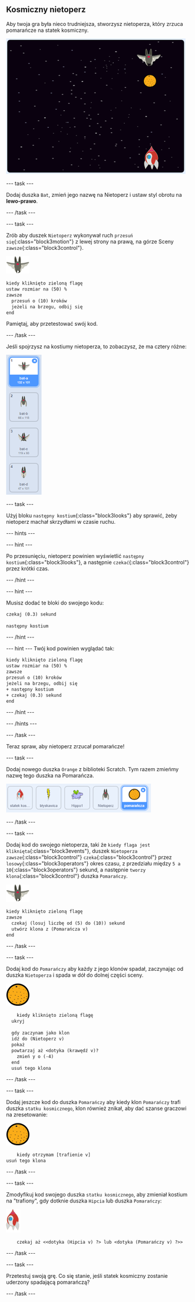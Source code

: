 ## Kosmiczny nietoperz

Aby twoja gra była nieco trudniejsza, stworzysz nietoperza, który zrzuca pomarańcze na statek kosmiczny.

![nietoperz zrzucający pomarańczę na statek kosmiczny](images/bat-oranges.png)

--- task ---

Dodaj duszka `Bat`, zmień jego nazwę na Nietoperz i ustaw styl obrotu na **lewo-prawo**.

--- /task ---

--- task ---

Zrób aby duszek `Nietoperz` wykonywał ruch `przesuń się`{:class="block3motion"} z lewej strony na prawą, na górze Sceny `zawsze`{:class="block3control"}.

![duszek nietoperza](images/bat-sprite.png)

```blocks3
kiedy kliknięto zieloną flagę
ustaw rozmiar na (50) %
zawsze 
  przesuń o (10) kroków
  jeżeli na brzegu, odbij się
end
```

Pamiętaj, aby przetestować swój kod.

--- /task ---

Jeśli spojrzysz na kostiumy nietoperza, to zobaczysz, że ma cztery różne:

![zrzut ekranu](images/invaders-bat-costume.png)

--- task ---

Użyj bloku `następny kostium`{:class="block3looks"} aby sprawić, żeby nietoperz machał skrzydłami w czasie ruchu.

--- hints ---


--- hint ---

Po przesunięciu, nietoperz powinien wyświetlić `następny kostium`{:class="block3looks"}, a następnie `czekać`{:class="block3control"} przez krótki czas.

--- /hint ---

--- hint ---

Musisz dodać te bloki do swojego kodu:

```blocks3
czekaj (0.3) sekund

następny kostium
```

--- /hint ---

--- hint --- Twój kod powinien wyglądać tak:

```blocks3
kiedy kliknięto zieloną flagę
ustaw rozmiar na (50) %
zawsze 
przesuń o (10) kroków
jeżeli na brzegu, odbij się
+ następny kostium
+ czekaj (0.3) sekund
end
```

--- /hint ---

--- /hints ---

--- /task ---

Teraz spraw, aby nietoperz zrzucał pomarańcze!

--- task ---

Dodaj nowego duszka `Orange` z biblioteki Scratch. Tym razem zmieńmy nazwę tego duszka na Pomarańcza.

![zrzut ekranu](images/invaders-orange.png)

--- /task ---

--- task ---

Dodaj kod do swojego nietoperza, taki że `kiedy flaga jest kliknięta`{:class="block3events"}, duszek `Nietoperza` `zawsze`{:class="block3control"} `czeka`{:class="block3control"} przez `losowy`{:class="block3operators"} okres czasu, z przedziału między `5 a 10`{:class="block3operators"} sekund, a następnie `tworzy klona`{:class="block3control"} duszka `Pomarańczy`.

![duszek nietoperza](images/bat-sprite.png)

```blocks3
kiedy kliknięto zieloną flagę
zawsze 
  czekaj (losuj liczbę od (5) do (10)) sekund
  utwórz klona z (Pomarańcza v)
end
```

--- /task ---

--- task ---

Dodaj kod do `Pomarańczy` aby każdy z jego klonów spadał, zaczynając od duszka `Nietoperza` i spada w dół do dolnej części sceny.

![duszek pomarańczy](images/orange-sprite.png)

```blocks3
    kiedy kliknięto zieloną flagę
  ukryj

  gdy zaczynam jako klon
  idź do (Nietoperz v)
  pokaż
  powtarzaj aż <dotyka (krawędź v)?
    zmień y o (-4)
  end
  usuń tego klona
```

--- /task ---

--- task ---

Dodaj jeszcze kod do duszka `Pomarańczy` aby kiedy klon `Pomarańczy` trafi duszka `statku kosmicznego`, klon również znikał, aby dać szanse graczowi na zresetowanie:

![duszek pomarańczy](images/orange-sprite.png)

```blocks3
    kiedy otrzymam [trafienie v]
usuń tego klona
```

--- /task ---

--- task ---

Zmodyfikuj kod swojego duszka `statku kosmicznego`, aby zmieniał kostium na "trafiony", gdy dotknie duszka `Hipcia` lub duszka `Pomarańczy`:

![duszek rakiety](images/rocket-sprite.png)

```blocks3
    czekaj aż <<dotyka (Hipcia v) ?> lub <dotyka (Pomarańczy v) ?>>
```

--- /task ---

--- task ---

Przetestuj swoją grę. Co się stanie, jeśli statek kosmiczny zostanie uderzony spadającą pomarańczą?

--- /task ---